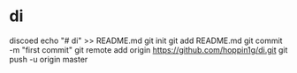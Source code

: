 # di
discoed
echo "# di" >> README.md
git init
git add README.md
git commit -m "first commit"
git remote add origin https://github.com/hoppin1g/di.git
git push -u origin master

